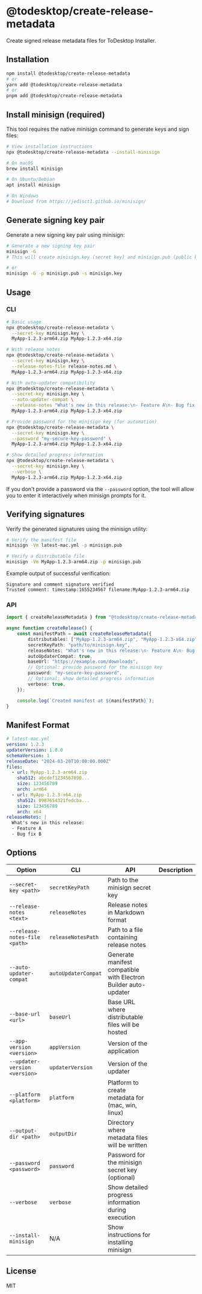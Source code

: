 # @todesktop/create-release-metadata

Create signed release metadata files for ToDesktop Installer.

## Installation

```bash
npm install @todesktop/create-release-metadata
# or
yarn add @todesktop/create-release-metadata
# or
pnpm add @todesktop/create-release-metadata
```

## Install minisign (required)

This tool requires the native minisign command to generate keys and sign files:

```bash
# View installation instructions
npx @todesktop/create-release-metadata --install-minisign

# On macOS
brew install minisign

# On Ubuntu/Debian
apt install minisign

# On Windows
# Download from https://jedisct1.github.io/minisign/
```

## Generate signing key pair

Generate a new signing key pair using minisign:

```bash
# Generate a new signing key pair
minisign -G
# This will create minisign.key (secret key) and minisign.pub (public key)

# or
minisign -G -p minisign.pub -s minisign.key
```

## Usage

### CLI

```bash
# Basic usage
npx @todesktop/create-release-metadata \
  --secret-key minisign.key \
  MyApp-1.2.3-arm64.zip MyApp-1.2.3-x64.zip

# With release notes
npx @todesktop/create-release-metadata \
  --secret-key minisign.key \
  --release-notes-file release-notes.md \
  MyApp-1.2.3-arm64.zip MyApp-1.2.3-x64.zip

# With auto-updater compatibility
npx @todesktop/create-release-metadata \
  --secret-key minisign.key \
  --auto-updater-compat \
  --release-notes "What's new in this release:\n- Feature A\n- Bug fix B" \
  MyApp-1.2.3-arm64.zip MyApp-1.2.3-x64.zip

# Provide password for the minisign key (for automation)
npx @todesktop/create-release-metadata \
  --secret-key minisign.key \
  --password "my-secure-key-password" \
  MyApp-1.2.3-arm64.zip MyApp-1.2.3-x64.zip

# Show detailed progress information
npx @todesktop/create-release-metadata \
  --secret-key minisign.key \
  --verbose \
  MyApp-1.2.3-arm64.zip MyApp-1.2.3-x64.zip
```

If you don't provide a password via the `--password` option, the tool will allow you to enter it interactively when minisign prompts for it.

## Verifying signatures

Verify the generated signatures using the minisign utility:

```bash
# Verify the manifest file
minisign -Vm latest-mac.yml -p minisign.pub

# Verify a distributable file
minisign -Vm MyApp-1.2.3-arm64.zip -p minisign.pub
```

Example output of successful verification:

```
Signature and comment signature verified
Trusted comment: timestamp:1655234567 filename:MyApp-1.2.3-arm64.zip
```

### API

```typescript
import { createReleaseMetadata } from "@todesktop/create-release-metadata";

async function createRelease() {
	const manifestPath = await createReleaseMetadata({
		distributables: ["MyApp-1.2.3-arm64.zip", "MyApp-1.2.3-x64.zip"],
		secretKeyPath: "path/to/minisign.key",
		releaseNotes: "What's new in this release:\n- Feature A\n- Bug fix B",
		autoUpdaterCompat: true,
		baseUrl: "https://example.com/downloads",
		// Optional: provide password for the minisign key
		password: "my-secure-key-password",
		// Optional: show detailed progress information
		verbose: true,
	});

	console.log(`Created manifest at ${manifestPath}`);
}
```

## Manifest Format

```yaml
# latest-mac.yml
version: 1.2.3
updaterVersion: 1.0.0
schemaVersion: 1
releaseDate: "2024-03-20T10:00:00.000Z"
files:
  - url: MyApp-1.2.3-arm64.zip
    sha512: abcdef1234567890...
    size: 123456789
    arch: arm64
  - url: MyApp-1.2.3-x64.zip
    sha512: 0987654321fedcba...
    size: 123456789
    arch: x64
releaseNotes: |
  What's new in this release:
  - Feature A
  - Bug fix B
```

## Options

| Option                        | CLI                 | API                                                             | Description |
| ----------------------------- | ------------------- | --------------------------------------------------------------- | ----------- |
| `--secret-key <path>`         | `secretKeyPath`     | Path to the minisign secret key                                 |
| `--release-notes <text>`      | `releaseNotes`      | Release notes in Markdown format                                |
| `--release-notes-file <path>` | `releaseNotesPath`  | Path to a file containing release notes                         |
| `--auto-updater-compat`       | `autoUpdaterCompat` | Generate manifest compatible with Electron Builder auto-updater |
| `--base-url <url>`            | `baseUrl`           | Base URL where distributable files will be hosted               |
| `--app-version <version>`     | `appVersion`        | Version of the application                                      |
| `--updater-version <version>` | `updaterVersion`    | Version of the updater                                          |
| `--platform <platform>`       | `platform`          | Platform to create metadata for (mac, win, linux)               |
| `--output-dir <path>`         | `outputDir`         | Directory where metadata files will be written                  |
| `--password <password>`       | `password`          | Password for the minisign secret key (optional)                 |
| `--verbose`                   | `verbose`           | Show detailed progress information during execution             |
| `--install-minisign`          | N/A                 | Show instructions for installing minisign                       |

## License

MIT
